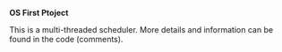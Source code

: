**OS First Ptoject**

This is a multi-threaded scheduler. More details and information
can be found in the code (comments).